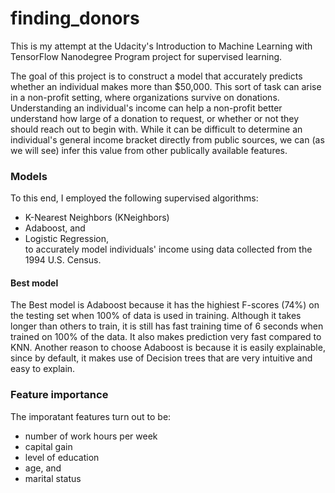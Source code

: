 # finding_donors
This is my attempt at the  Udacity's Introduction to Machine Learning with TensorFlow Nanodegree Program project for supervised learning.

The goal of this project is to construct a model that accurately predicts whether an individual makes more than $50,000. 
This sort of task can arise in a non-profit setting, where organizations survive on donations. Understanding an individual's income can help a non-profit better understand how large of a donation to request, or whether or not they should reach out to begin with. While it can be difficult to determine an individual's general income bracket directly from public sources, we can (as we will see) infer this value from other publically available features.

### Models
To this end, I employed the following supervised algorithms:
- K-Nearest Neighbors (KNeighbors)
- Adaboost, and
- Logistic Regression, <br>
 to accurately model individuals' income using data collected from the 1994 U.S. Census. 
 
 #### Best model
 The Best model is Adaboost because it has the highiest F-scores (74%) on the testing set when 100% of data is used in training. Although it takes longer than others to train, it is still has fast training time of 6 seconds when trained on 100% of the data. It also makes prediction very fast compared to KNN. Another reason to choose Adaboost is because it is easily explainable, since by default, it makes use of Decision trees that are very intuitive and easy to explain.
 
 ### Feature importance
 The imporatant features turn out to be:
 - number of work hours per week
 - capital gain
 - level of education
 - age, and
 - marital status

 
 
